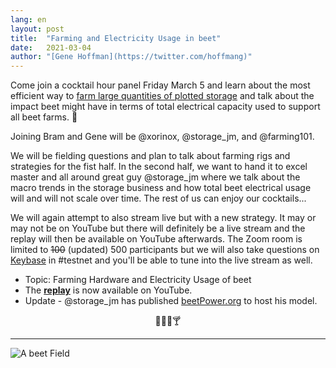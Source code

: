 ```yaml
---
lang: en
layout: post
title:  "Farming and Electricity Usage in beet"
date:   2021-03-04
author: "[Gene Hoffman](https://twitter.com/hoffmang)"
---
```


Come join a cocktail hour panel Friday March 5 and learn about the most efficient way to [farm large quantities of plotted storage](https://github.com/beet-Network/beet-blockchain/wiki/Reference-Farming-Hardware) and talk about the impact beet might have in terms of total electrical capacity used to support all beet farms. 🌱

Joining Bram and Gene will be @xorinox, @storage_jm, and @farming101.

We will be fielding questions and plan to talk about farming rigs and strategies for the fist half. In the second half, we want to hand it to excel master and all around great guy @storage_jm where we talk about the macro trends in the storage business and how total beet electrical usage will and will not scale over time. The rest of us can enjoy our cocktails...

We will again attempt to also stream live but with a new strategy. It may or may not be on YouTube but there will definitely be a live stream and the replay will then be available on YouTube afterwards. The Zoom room is limited to ~~100~~ (updated) 500 participants but we will also take questions on [Keybase](https://keybase.io/team/beet_network.public) in #testnet and you'll be able to tune into the live stream as well.


- Topic: Farming Hardware and Electricity Usage of beet
- The **[replay](https://youtu.be/oGTBMKVXRuA)** is now available on YouTube.
- Update - @storage_jm has published [beetPower.org](https://beetpower.org/) to host his model.

<p style="text-align: center;">🥃🍺🍷🍸</p>

***

![A beet Field](https://sep.yimg.com/ca/I/yhst-76130726706872_2271_394094)
